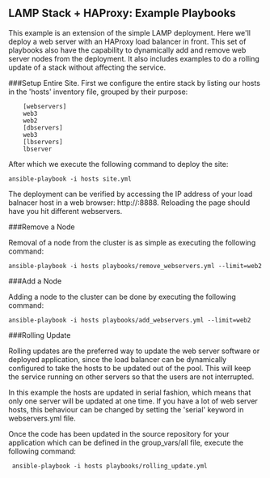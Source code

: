 LAMP Stack + HAProxy: Example Playbooks
-----------------------------------------------------------------------------

This example is an extension of the simple LAMP deployment. Here we'll deploy a web server with an HAProxy load balancer in front. This set of playbooks also have the capability to dynamically add and remove web server nodes from the deployment. It also includes examples to do a rolling update of a stack without affecting the service.

###Setup Entire Site.
First we configure the entire stack by listing our hosts in the 'hosts' inventory file, grouped by their purpose:

		[webservers]
		web3
		web2
		[dbservers]
		web3
		[lbservers]
		lbserver

After which we execute the following command to deploy the site:

	ansible-playbook -i hosts site.yml

The deployment can be verified by accessing the IP address of your load balnacer host in a web browser: http://<ip-of-lb>:8888. Reloading the page should have you hit different webservers.

###Remove a Node

Removal of a node from the cluster is as simple as executing the following command:

	ansible-playbook -i hosts playbooks/remove_webservers.yml --limit=web2

###Add a Node

Adding a node to the cluster can be done by executing the following command:
 
	ansible-playbook -i hosts playbooks/add_webservers.yml --limit=web2

###Rolling Update

Rolling updates are the preferred way to update the web server software or deployed application, since the load balancer can be dynamically configured to take the hosts to be updated out of the pool. This will keep the service running on other servers so that the users are not interrupted.

In this example the hosts are updated in serial fashion, which means
that only one server will be updated at one time. If you have a lot of web server hosts, this behaviour can be changed by setting the 'serial' keyword in webservers.yml file.

Once the code has been updated in the source repository for your application which can be defined in the group_vars/all file, execute the following command:

	 ansible-playbook -i hosts playbooks/rolling_update.yml





	 
